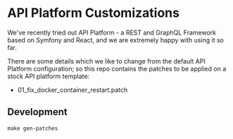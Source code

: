 # API Platform Customizations

We've recently tried out API Platform - a REST and GraphQL Framework based on Symfony and React,
and we are extremely happy with using it so far.

There are some details which we like to change from the default API Platform configuration; so this
repo contains the patches to be applied on a stock API platform template:

- 01_fix_docker_container_restart.patch

## Development

```
make gen-patches
```
